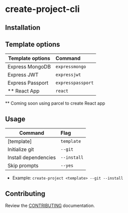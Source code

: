 # create-project-cli

## Installation

## Template options

| Template options | Command           |
| ---------------- | :---------------- |
| Express MongoDB  | `expressmongo`    |
| Express JWT      | `expressjwt`      |
| Express Passport | `expresspassport` |
| \*\* React App   | `react`           |

\*\* Coming soon using parcel to create React app

## Usage

| Command              | Flag        |
| -------------------- | :---------- |
| [template]           | `template`  |
| Initialize git       | `--git`     |
| Install dependencies | `--install` |
| Skip prompts         | `--yes`     |

- Example: `create-project <template> --git --install `

## Contributing

Review the [CONTRIBUTING](https://github.com/mrzacsmith/create-project-cli/blob/master/CONTRIBUTING.md) documentation.
